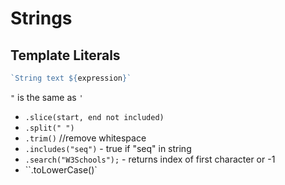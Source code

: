 # Strings

## Template Literals

```js 
`String text ${expression}`
```

`"` is the same as `'`

- `.slice(start, end not included)`
- `.split(" ")`
- `.trim()` //remove whitespace
- `.includes("seq")`  -  true if "seq" in string
- `.search("W3Schools");` - returns index of first character or -1
- ``.toLowerCase()`

